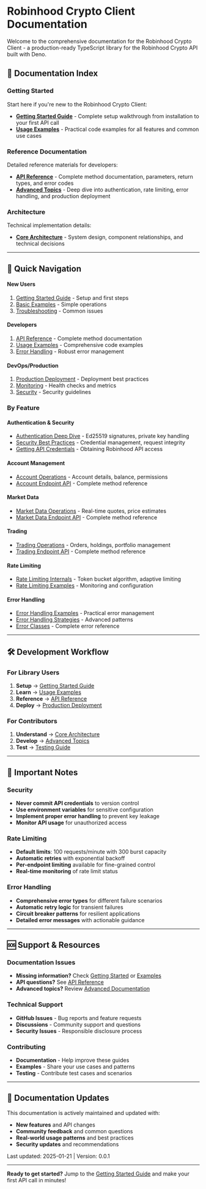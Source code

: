 # Robinhood Crypto Client Documentation

Welcome to the comprehensive documentation for the Robinhood Crypto Client - a production-ready TypeScript library for the Robinhood Crypto API built with Deno.

## 🔖 Documentation Index

### Getting Started

Start here if you're new to the Robinhood Crypto Client:

- **[Getting Started Guide](getting-started.md)** - Complete setup walkthrough from installation to your first API call
- **[Usage Examples](examples.md)** - Practical code examples for all features and common use cases

### Reference Documentation

Detailed reference materials for developers:

- **[API Reference](api-reference.md)** - Complete method documentation, parameters, return types, and error codes
- **[Advanced Topics](advanced.md)** - Deep dive into authentication, rate limiting, error handling, and production deployment

### Architecture

Technical implementation details:

- **[Core Architecture](architecture/core.md)** - System design, component relationships, and technical decisions

---

## 🧭 Quick Navigation

#### **New Users**

1. [Getting Started Guide](getting-started.md) - Setup and first steps
2. [Basic Examples](examples.md#basic-operations) - Simple operations
3. [Troubleshooting](getting-started.md#troubleshooting) - Common issues

#### **Developers**

1. [API Reference](api-reference.md) - Complete method documentation
2. [Usage Examples](examples.md) - Comprehensive code examples
3. [Error Handling](advanced.md#error-handling-strategies) - Robust error management

#### **DevOps/Production**

1. [Production Deployment](advanced.md#production-deployment) - Deployment best practices
2. [Monitoring](advanced.md#monitoring-and-observability) - Health checks and metrics
3. [Security](advanced.md#security-best-practices) - Security guidelines

### By Feature

#### **Authentication & Security**

- [Authentication Deep Dive](advanced.md#authentication-deep-dive) - Ed25519 signatures, private key handling
- [Security Best Practices](advanced.md#security-best-practices) - Credential management, request integrity
- [Getting API Credentials](getting-started.md#getting-api-credentials) - Obtaining Robinhood API access

#### **Account Management**

- [Account Operations](examples.md#account-operations) - Account details, balance, permissions
- [Account Endpoint API](api-reference.md#account-endpoint) - Complete method reference

#### **Market Data**

- [Market Data Operations](examples.md#market-data-operations) - Real-time quotes, price estimates
- [Market Data Endpoint API](api-reference.md#market-data-endpoint) - Complete method reference

#### **Trading**

- [Trading Operations](examples.md#trading-operations) - Orders, holdings, portfolio management
- [Trading Endpoint API](api-reference.md#trading-endpoint) - Complete method reference

#### **Rate Limiting**

- [Rate Limiting Internals](advanced.md#rate-limiting-internals) - Token bucket algorithm, adaptive limiting
- [Rate Limiting Examples](examples.md#rate-limiting) - Monitoring and configuration

#### **Error Handling**

- [Error Handling Examples](examples.md#error-handling) - Practical error management
- [Error Handling Strategies](advanced.md#error-handling-strategies) - Advanced patterns
- [Error Classes](api-reference.md#error-classes) - Complete error reference

---

## 🛠️ Development Workflow

### For Library Users

1. **Setup** → [Getting Started Guide](getting-started.md)
2. **Learn** → [Usage Examples](examples.md)
3. **Reference** → [API Reference](api-reference.md)
4. **Deploy** → [Production Deployment](advanced.md#production-deployment)

### For Contributors

1. **Understand** → [Core Architecture](architecture/core.md)
2. **Develop** → [Advanced Topics](advanced.md)
3. **Test** → [Testing Guide](../src/tests/README.md)

---

## 🚨 Important Notes

### Security

- **Never commit API credentials** to version control
- **Use environment variables** for sensitive configuration
- **Implement proper error handling** to prevent key leakage
- **Monitor API usage** for unauthorized access

### Rate Limiting

- **Default limits**: 100 requests/minute with 300 burst capacity
- **Automatic retries** with exponential backoff
- **Per-endpoint limiting** available for fine-grained control
- **Real-time monitoring** of rate limit status

### Error Handling

- **Comprehensive error types** for different failure scenarios
- **Automatic retry logic** for transient failures
- **Circuit breaker patterns** for resilient applications
- **Detailed error messages** with actionable guidance

---

## 🆘 Support & Resources

### Documentation Issues

- **Missing information?** Check [Getting Started](getting-started.md) or [Examples](examples.md)
- **API questions?** See [API Reference](api-reference.md)
- **Advanced topics?** Review [Advanced Documentation](advanced.md)

### Technical Support

- **GitHub Issues** - Bug reports and feature requests
- **Discussions** - Community support and questions
- **Security Issues** - Responsible disclosure process

### Contributing

- **Documentation** - Help improve these guides
- **Examples** - Share your use cases and patterns
- **Testing** - Contribute test cases and scenarios

---

## 🔄 Documentation Updates

This documentation is actively maintained and updated with:

- **New features** and API changes
- **Community feedback** and common questions
- **Real-world usage patterns** and best practices
- **Security updates** and recommendations

Last updated: 2025-01-21 | Version: 0.0.1

---

**Ready to get started?** Jump to the [Getting Started Guide](getting-started.md) and make your first API call in minutes!
